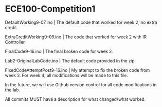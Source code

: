 # ECE100-Competition1


DefaultWorking9-07.ino | The default code that worked for week 2, no extra credit


ExtraCreditWorking9-09.ino | The code that worked for week 2 with IR Controller


FinalCode9-16.ino | The final broken code for week 3.

Lab2-OriginalLabCode.ino | The default code provided in the zip

FixedCodeAttemptPost9-16.ino | My attempt to fix the broken code from week 3. For week 4, all modifications will be made to this file.

In the future, we will use Github version control for all code modifications in the lab.

All commits MUST have a description for what changed/what worked.
